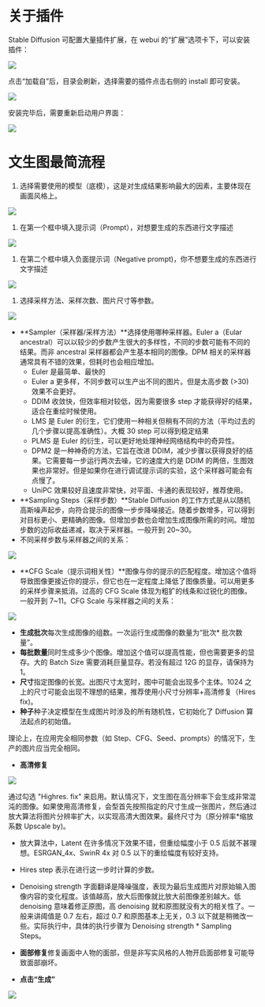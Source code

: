 # **关于插件**

Stable Diffusion 可配置大量插件扩展，在 webui 的“扩展”选项卡下，可以安装插件：

![](https://user-images.githubusercontent.com/10662852/233849186-fcd95e68-58d9-4e4a-86bc-a8e54d80ae24.jpeg)

点击“加载自”后，目录会刷新，选择需要的插件点击右侧的 install 即可安装。

![](https://user-images.githubusercontent.com/10662852/233849191-38cc15b6-1811-470e-b267-95171f6e5041.jpeg)

安装完毕后，需要重新启动用户界面：

![](https://user-images.githubusercontent.com/10662852/233849195-fb128313-bbed-45a7-9698-db4739ce6abd.jpeg)

# **文生图最简流程**

1.  选择需要使用的模型（底模），这是对生成结果影响最大的因素，主要体现在画面风格上。

![](https://user-images.githubusercontent.com/10662852/233849187-9fe39113-e1ae-4647-a1a2-b057750ed196.jpeg)

1.  在第一个框中填入提示词（Prompt），对想要生成的东西进行文字描述

![](https://user-images.githubusercontent.com/10662852/233849182-60211dc2-2133-440a-b4b4-78b0157d27c1.jpeg)

1.  在第二个框中填入负面提示词（Negative prompt)，你不想要生成的东西进行文字描述

![](https://user-images.githubusercontent.com/10662852/233849194-1ed57245-8bfc-47ab-997f-dcbe5662f180.jpeg)

1.  选择采样方法、采样次数、图片尺寸等参数。

![](https://user-images.githubusercontent.com/10662852/233849189-c64920ca-f6ea-4c76-91ca-6d252cfe0aed.jpeg)

-   **Sampler（采样器/采样方法）**选择使用哪种采样器。Euler a（Eular ancestral）可以以较少的步数产生很大的多样性，不同的步数可能有不同的结果。而非 ancestral 采样器都会产生基本相同的图像。DPM 相关的采样器通常具有不错的效果，但耗时也会相应增加。
    -   Euler 是最简单、最快的
    -   Euler a 更多样，不同步数可以生产出不同的图片。但是太高步数 (>30) 效果不会更好。
    -   DDIM 收敛快，但效率相对较低，因为需要很多 step 才能获得好的结果，适合在重绘时候使用。
    -   LMS 是 Euler 的衍生，它们使用一种相关但稍有不同的方法（平均过去的几个步骤以提高准确性）。大概 30 step 可以得到稳定结果
    -   PLMS 是 Euler 的衍生，可以更好地处理神经网络结构中的奇异性。
    -   DPM2 是一种神奇的方法，它旨在改进 DDIM，减少步骤以获得良好的结果。它需要每一步运行两次去噪，它的速度大约是 DDIM 的两倍，生图效果也非常好。但是如果你在进行调试提示词的实验，这个采样器可能会有点慢了。
    -   UniPC 效果较好且速度非常快，对平面、卡通的表现较好，推荐使用。
-   **Sampling Steps（采样步数）**Stable Diffusion 的工作方式是从以随机高斯噪声起步，向符合提示的图像一步步降噪接近。随着步数增多，可以得到对目标更小、更精确的图像。但增加步数也会增加生成图像所需的时间。增加步数的边际收益递减，取决于采样器。一般开到 20~30。
-   不同采样步数与采样器之间的关系：

![](https://user-images.githubusercontent.com/10662852/233849174-84dab3c3-f2f5-470a-8f9c-64443c31792c.png)

-   **CFG Scale（提示词相关性）**图像与你的提示的匹配程度。增加这个值将导致图像更接近你的提示，但它也在一定程度上降低了图像质量。可以用更多的采样步骤来抵消。过高的 CFG Scale 体现为粗犷的线条和过锐化的图像。一般开到 7~11。CFG Scale 与采样器之间的关系：

![](https://user-images.githubusercontent.com/10662852/233849184-02298033-77a0-4481-abb9-cdeb06e61207.jpeg)

-   **生成批次**每次生成图像的组数。一次运行生成图像的数量为“批次* 批次数量”。
-   **每批数量**同时生成多少个图像。增加这个值可以提高性能，但也需要更多的显存。大的 Batch Size 需要消耗巨量显存。若没有超过 12G 的显存，请保持为 1。
-   **尺寸**指定图像的长宽。出图尺寸太宽时，图中可能会出现多个主体。1024 之上的尺寸可能会出现不理想的结果，推荐使用小尺寸分辨率+高清修复（Hires fix)。
-   **种子**种子决定模型在生成图片时涉及的所有随机性，它初始化了 Diffusion 算法起点的初始值。

理论上，在应用完全相同参数（如 Step、CFG、Seed、prompts）的情况下，生产的图片应当完全相同。

-   **高清修复**

![](https://user-images.githubusercontent.com/10662852/233849196-91787b65-1460-4a52-9588-2729784eb334.jpeg)

通过勾选 "Highres. fix" 来启用。默认情况下，文生图在高分辨率下会生成非常混沌的图像。如果使用高清修复，会型首先按照指定的尺寸生成一张图片，然后通过放大算法将图片分辨率扩大，以实现高清大图效果。最终尺寸为（原分辨率*缩放系数 Upscale by)。

-   放大算法中，Latent 在许多情况下效果不错，但重绘幅度小于 0.5 后就不甚理想。ESRGAN_4x、SwinR 4x 对 0.5 以下的重绘幅度有较好支持。
-   Hires step 表示在进行这一步时计算的步数。
-   Denoising strength 字面翻译是降噪强度，表现为最后生成图片对原始输入图像内容的变化程度。该值越高，放大后图像就比放大前图像差别越大。低 denoising 意味着修正原图，高 denoising 就和原图就没有大的相关性了。一般来讲阈值是 0.7 左右，超过 0.7 和原图基本上无关，0.3 以下就是稍微改一些。实际执行中，具体的执行步骤为 Denoising strength * Sampling Steps。

-   **面部修复**修复画面中人物的面部，但是非写实风格的人物开启面部修复可能导致面部崩坏。
-   **点击“生成”**

![](https://user-images.githubusercontent.com/10662852/233849188-1d3e50aa-c01a-41fc-a76f-0cb7904771a7.jpeg)